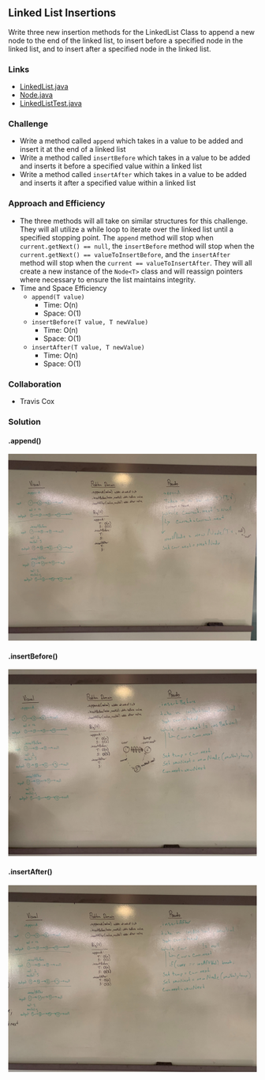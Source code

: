## Linked List Insertions
Write three new insertion methods for the LinkedList Class to append a new node to the end of the linked list, to insert before a specified node in the linked list, and to insert after a specified node in the linked list.

### Links
* [LinkedList.java](../code401challenges/src/main/java/linkedList/LinkedList.java) 
* [Node.java](../code401challenges/src/main/java/linkedList/Node.java)
* [LinkedListTest.java](../code401challenges/src/test/java/linkedList/LinkedListTest.java)

### Challenge
* Write a method called `append` which takes in a value to be added and insert it at the end of a linked list
* Write a method called `insertBefore` which takes in a value to be added and inserts it before a specified value within a linked list
* Write a method called `insertAfter` which takes in a value to be added and inserts it after a specified value within a linked list

### Approach and Efficiency
* The three methods will all take on similar structures for this challenge. They will all utilize a while loop to iterate over the linked list until a specified stopping point. The `append` method will stop when `current.getNext() == null`, the `insertBefore` method will stop when the `current.getNext() == valueToInsertBefore`, and the `insertAfter` method will stop when the `current == valueToInsertAfter`. They will all create a new instance of the `Node<T>` class and will reassign pointers where necessary to ensure the list maintains integrity.
* Time and Space Efficiency
  * `append(T value)`
    * Time: O(n)
    * Space: O(1)
  * `insertBefore(T value, T newValue)`
    * Time: O(n)
    * Space: O(1)
  * `insertAfter(T value, T newValue)`
    * Time: O(n)
    * Space: O(1)

### Collaboration
* Travis Cox

### Solution
#### .append()
![append](../assets/linked-list-append.jpg)

#### .insertBefore()
![insert before](../assets/linked-list-insertbefore.jpg)

#### .insertAfter()
![insert after](../assets/linked-list-insertafter.jpg)
